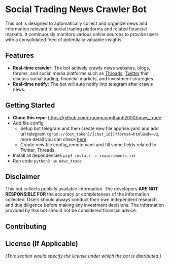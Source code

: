 # Social Trading News Crawler Bot

This bot is designed to automatically collect and organize news and information relevant to social trading platforms and related financial markets. It continuously monitors various online sources to provide users with a consolidated feed of potentially valuable insights.

## Features

* **Real-time crawler:** The bot actively crawls news websites, blogs, forums, and social media platforms such as [Threads](https://www.threads.com/), [Twitter](https://x.com/home) that discuss social trading, financial markets, and investment strategies.
* **Real-time notify:** The bot will auto notify into telegram after crawls news.

## Getting Started

- **Clone this repo**:  https://github.com/truongcongthanh2000/news_trade
- Add file config
    - Setup bot telegram and then create new file apprise.yaml and add url telegram ```tgram://{bot_token}/{chat_id}}?format=html&mdv=v2```, more detail you can check [here](https://github.com/caronc/apprise/wiki/Notify_telegram).
    - Create new file config_remote.yaml and fill some fields related to Twitter, Threads.
- Install all dependencies ```pip3 install -r requirements.txt```
- Run code ```python3 -m news_trade```

## Disclaimer

This bot collects publicly available information. The developers **ARE NOT RESPONSIBLE FOR** the accuracy or completeness of the information collected. Users should always conduct their own independent research and due diligence before making any investment decisions. The information provided by this bot should not be considered financial advice.

## Contributing


## License (If Applicable)

*(This section would specify the license under which the bot is distributed.)*